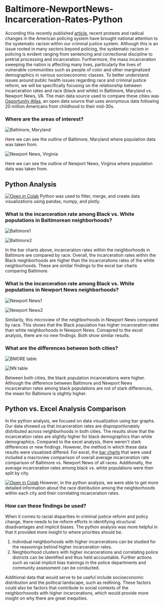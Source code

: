 # Baltimore-NewportNews-Incarceration-Rates-Python

According this recently published [article](https://www.prisonpolicy.org/blog/2020/07/27/disparities/), recent protests and radical changes in the American policing system have brought national attention to the systematic racism within our criminal justice system. Although this is an issue rooted in many sectors beyond policing, the systematic racism in policing is evident ranging from sentencing and correctional discipline to pretrial processing and incarceration. Furthermore, the mass incarceration sweeping the nation is affecting many lives, particularly the lives of vulnerable communities such as people of color and other marginalized demographics in various socioeconomic classes. To better understand issues around public health issues regarding race and criminal justice reform, we will be specifically focusing on the relationship between incarceration rates and race (black and white) in Baltimore, Maryland vs. Newport News, VA. The main data source used to compare these cities was [Opportunity Atlas](https://www.opportunityatlas.org/), an open data source that uses anonymous data following 20 million Americans from childhood to their mid-30s.

### Where are the areas of interest?  
![Baltimore, Maryland](https://github.com/EuniceNamkoong/Baltimore-NewportNews-Incarceration-Rates-Python/blob/main/Bmore%20Map.png)

Here we can see the outline of Baltimore, Maryland where population data was taken from.  

![Newport News, Virginia](https://github.com/EuniceNamkoong/Baltimore-NewportNews-Incarceration-Rates-Python/blob/main/NN%20Map.png)

Here we can see the outline of Newport News, Virginia where population data was taken from.  

## Python Analysis 
[![Open in Colab](https://colab.research.google.com/assets/colab-badge.svg)](https://colab.research.google.com/drive/1oofP8cEalM8yoDQWwv-kSRMRomYyHqKD?usp=sharing) Python was used to filter, merge, and create data visualizations using pandas, numpy, and plotly. 

### What is the incarceration rate among Black vs. White populations in Baltimorean neighborhoods? 
![Baltimore1](https://github.com/EuniceNamkoong/Baltimore-NewportNews-Incarceration-Rates-Python/blob/main/BAR_bmore_black.png)


![Baltimore2](https://github.com/EuniceNamkoong/Baltimore-NewportNews-Incarceration-Rates-Python/blob/main/BAR_bmore_white.png)

In the bar charts above, incarceration rates within the neighborhoods in Baltimore are compared by race. Overall, the incarceration rates within the Black neighborhoods are higher than the incarcerations rates of the white neighborhoods. These are similar findings to the excel bar charts comparing Baltimore. 

### What is the incarceration rate among Black vs. White populations in Newport News neighborhoods? 

![Newport News1](https://github.com/EuniceNamkoong/Baltimore-NewportNews-Incarceration-Rates-Python/blob/main/BAR_newport_black.png)

![Newport News2](https://github.com/EuniceNamkoong/Baltimore-NewportNews-Incarceration-Rates-Python/blob/main/BAR_newport_white.png)

Similarily, this microview of the neighborhoods in Newport News compared by race. This shows that the Black population has higher incarceration rates than white neighborhoods in Newport News. Comapred to the excel analysis, there are no new findings. Both show similar results.  

### What are the differences between both cities? 

![BMORE table](https://github.com/EuniceNamkoong/Baltimore-NewportNews-Incarceration-Rates-Python/blob/main/BMORE%20black%20table.JPG)

![NN table](https://github.com/EuniceNamkoong/Baltimore-NewportNews-Incarceration-Rates-Python/blob/main/NN%20black%20table.JPG)

Between both cities, the black population incarcerations were higher. Although the difference between Baltimore and Newport News incarceration rates among black populations are not of stark differences, the mean for Baltimore is slightly higher. 

## Python vs. Excel Analysis Comparison 
In the python analysis, we focused on data visualization using bar graphs. Our data showed us that incarceration rates are disproportionately distributed across neighborhoods in both cities. The results show that the incarceration rates are slightly higher for black demographics than white demographics. Compared to the excel analysis, there weren't stark differences or new findings. However, the method in which these data results were visualized differed. For excel, the [bar charts](https://github.com/EuniceNamkoong/Baltimore-NewportNews-IncarcerationRate-Data) that were used included a macroview comparison of overall average incarceration rate comparison of Baltimore vs. Newport News of all races. Additionally, the average incarceration rates among black vs. white populations were then split by city. 

[![Open in Colab](https://colab.research.google.com/assets/colab-badge.svg)](https://colab.research.google.com/drive/1oofP8cEalM8yoDQWwv-kSRMRomYyHqKD?usp=sharing) However, in the python analysis, we were able to get more detailed information about the race distribution among the neighborhoods within each city and their correlating incarceration rates. 

### How can these findings be used? 
When it comes to racial disparities in criminal justice reform and policy change, there needs to be reform efforts in identifying structural disadvantages and implicit biases. The python analysis was more helpful in that it provided more insight to where priorities should be. 
1) Individual neighborhoods with higher incarcerations can be studied for the reasonings behind higher incarceration rates. 
2) Neighborhood clusters with higher incarcerations and correlating police districts can be identified and thus held accountable. Further actions such as racial implicit bias trainings in the police departments and community assessment can be conducted. 

Additional data that would serve to be useful include socioeconomic distribution and the political landscape, such as redlining. These factors could also be factors that contribute to social contexts of the neighborhooods with higher incarcerations, which would provide more insight on why there are great inequities. 





